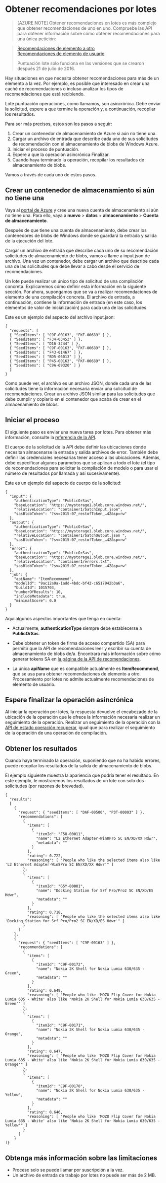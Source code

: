 
<properties
    pageTitle="Obtener recomendaciones en lotes: API de recomendaciones de aprendizaje de máquina | Microsoft Azure"
    description="Máquina Azure recomendaciones--obtener recomendaciones en lotes de aprendizaje"
    services="cognitive-services"
    documentationCenter=""
    authors="luiscabrer"
    manager="jhubbard"
    editor="cgronlun"/>

<tags
    ms.service="cognitive-services"
    ms.workload="data-services"
    ms.tgt_pltfrm="na"
    ms.devlang="na"
    ms.topic="article"
    ms.date="08/17/2016"
    ms.author="luisca"/>

# <a name="get-recommendations-in-batches"></a>Obtener recomendaciones por lotes

>[AZURE.NOTE] Obtener recomendaciones en lotes es más complejo que obtener recomendaciones de uno en uno. Compruebe las API para obtener información sobre cómo obtener recomendaciones para una única petición:

> [Recomendaciones de elemento a otro](https://westus.dev.cognitive.microsoft.com/docs/services/Recommendations.V4.0/operations/56f30d77eda5650db055a3d4)<br>
> [Recomendaciones de elemento de usuario](https://westus.dev.cognitive.microsoft.com/docs/services/Recommendations.V4.0/operations/56f30d77eda5650db055a3dd)
>
> Puntuación lote solo funciona en las versiones que se crearon después 21 de julio de 2016.


Hay situaciones en que necesita obtener recomendaciones para más de un elemento a la vez. Por ejemplo, es posible que interesado en crear una caché de recomendaciones o incluso analizar los tipos de recomendaciones que está recibiendo.

Lote puntuación operaciones, como llamamos, son asincrónica. Debe enviar la solicitud, espere a que termine la operación y, a continuación, recopilar los resultados.  

Para ser más precisos, estos son los pasos a seguir:

1.  Crear un contenedor de almacenamiento de Azure si aún no tiene una.
2.  Cargar un archivo de entrada que describe cada uno de sus solicitudes de recomendación con el almacenamiento de blobs de Windows Azure.
3.  Iniciar el proceso de puntuación.
4.  Espere a que la operación asincrónica Finalizar.
5.  Cuando haya terminado la operación, recopilar los resultados de almacenamiento de blobs.

Vamos a través de cada uno de estos pasos.

## <a name="create-a-storage-container-if-you-dont-have-one-already"></a>Crear un contenedor de almacenamiento si aún no tiene una

Vaya al [portal de Azure](https://portal.azure.com) y cree una nueva cuenta de almacenamiento si aún no tiene una. Para ello, vaya a **nuevo** > **datos** + **almacenamiento** > **Cuenta de almacenamiento**.

Después de que tiene una cuenta de almacenamiento, debe crear los contenedores de blobs de Windows donde se guardará la entrada y salida de la ejecución del lote.

Cargar un archivo de entrada que describe cada uno de su recomendación solicitudes de almacenamiento de blobs, vamos a llame a input.json de archivo.
Una vez un contenedor, debe cargar un archivo que describe cada una de las solicitudes que debe llevar a cabo desde el servicio de recomendaciones.

Un lote puede realizar un único tipo de solicitud de una compilación concreta. Explicaremos cómo definir esta información en la siguiente sección. Por ahora, supongamos que se va a realizar recomendaciones de elemento de una compilación concreta. El archivo de entrada, a continuación, contiene la información de entrada (en este caso, los elementos de valor de inicialización) para cada una de las solicitudes.

Este es un ejemplo del aspecto del archivo input.json:

    {
      "requests": [
      { "SeedItems": [ "C9F-00163", "FKF-00689" ] },
      { "SeedItems": [ "F34-03453" ] },
      { "SeedItems": [ "D16-3244" ] },
      { "SeedItems": [ "C9F-00163", "FKF-00689" ] },
      { "SeedItems": [ "F43-01467" ] },
      { "SeedItems": [ "BD5-06013" ] },
      { "SeedItems": [ "P45-00163", "FKF-00689" ] },
      { "SeedItems": [ "C9A-69320" ] }
      ]
    }

Como puede ver, el archivo es un archivo JSON, donde cada una de las solicitudes tiene la información necesaria enviar una solicitud de recomendaciones. Crear un archivo JSON similar para las solicitudes que debe cumplir y copiarlo en el contenedor que acaba de crear en el almacenamiento de blobs.

## <a name="kick-start-the-batch-job"></a>Iniciar el proceso

El siguiente paso es enviar una nueva tarea por lotes. Para obtener más información, consulte la [referencia de la API](https://westus.dev.cognitive.microsoft.com/docs/services/Recommendations.V4.0/).

El cuerpo de la solicitud de la API debe definir las ubicaciones donde necesitan almacenarse la entrada y salida archivos de error. También debe definir las credenciales necesarias tener acceso a las ubicaciones. Además, debe especificar algunos parámetros que se aplican a todo el lote (el tipo de recomendaciones para solicitar la compilación de modelo o para usar el número de resultados por llamada y así sucesivamente).

Este es un ejemplo del aspecto de cuerpo de la solicitud:

    {
      "input": {
        "authenticationType": "PublicOrSas",
        "baseLocation": "https://mystorage1.blob.core.windows.net/",
        "relativeLocation": "container1/batchInput.json",
        "sasBlobToken": "?sv=2015-07_restofToken_…4Z&sp=rw"
      },
      "output": {
        "authenticationType": "PublicOrSas",
        "baseLocation": "https://mystorage1.blob.core.windows.net/",
        "relativeLocation": "container1/batchOutput.json ",
        "sasBlobToken": "?sv=2015-07_restofToken_…4Z&sp=rw"
      },
      "error": {
        "authenticationType": "PublicOrSas",
        "baseLocation": "https://mystorage1.blob.core.windows.net/",
        "relativeLocation": "container1/errors.txt",
        "sasBlobToken": "?sv=2015-07_restofToken_…4Z&sp=rw"
      },
      "job": {
        "apiName": "ItemRecommend",
        "modelId": "9ac12a0a-1add-4bdc-bf42-c6517942b3a6",
        "buildId": 1015703,
        "numberOfResults": 10,
        "includeMetadata": true,
        "minimalScore": 0.0
      }
    }

Aquí algunos aspectos importantes que tenga en cuenta:

-   Actualmente, **authenticationType** siempre debe establecerse a **PublicOrSas**.

-   Debe obtener un token de firma de acceso compartido (SA) para permitir que la API de recomendaciones leer y escribir su cuenta de almacenamiento de blobs de/a. Encontrará más información sobre cómo generar tokens SA en [la página de la API de recomendaciones](../storage/storage-dotnet-shared-access-signature-part-1.md).

-   La única **apiName** que es compatible actualmente es **ItemRecommend**, que se usa para obtener recomendaciones de elemento a otro. Procesamiento por lotes no admite actualmente recomendaciones de elemento de usuario.

## <a name="wait-for-the-asynchronous-operation-to-finish"></a>Espere finalizar la operación asincrónica

Al iniciar la operación por lotes, la respuesta devuelve el encabezado de la ubicación de la operación que le ofrece la información necesaria realizar un seguimiento de la operación.
Realizar un seguimiento de la operación con la [API de estado operación recuperar]( https://westus.dev.cognitive.microsoft.com/docs/services/Recommendations.V4.0/operations/56f30d77eda5650db055a3da), igual que para realizar el seguimiento de la operación de una operación de compilación.

## <a name="get-the-results"></a>Obtener los resultados

Cuando haya terminado la operación, suponiendo que no ha habido errores, puede recopilar los resultados de la salida de almacenamiento de blobs.

El ejemplo siguiente muestra la apariencia que podría tener el resultado. En este ejemplo, le mostraremos los resultados de un lote con solo dos solicitudes (por razones de brevedad).

    {
      "results":
      [   
        {
          "request": { "seedItems": [ "DAF-00500", "P3T-00003" ] },
          "recommendations": [
            {
              "items": [
                {
                  "itemId": "F5U-00011",
                  "name": "L2 Ethernet Adapter-Win8Pro SC EN/XD/XX Hdwr",
                  "metadata": ""
                }
              ],
              "rating": 0.722,
              "reasoning": [ "People who like the selected items also like 'L2 Ethernet Adapter-Win8Pro SC EN/XD/XX Hdwr'" ]
            },
            {
              "items": [
                {
                  "itemId": "G5Y-00001",
                  "name": "Docking Station for Srf Pro/Pro2 SC EN/XD/ES Hdwr",
                  "metadata": ""
                }
              ],
              "rating": 0.718,
              "reasoning": [ "People who like the selected items also like 'Docking Station for Srf Pro/Pro2 SC EN/XD/ES Hdwr'" ]
            }
          ]
        },
        {
          "request": { "seedItems": [ "C9F-00163" ] },
          "recommendations": [
            {
              "items": [
                {
                  "itemId": "C9F-00172",
                  "name": "Nokia 2K Shell for Nokia Lumia 630/635 - Green",
                  "metadata": ""
                }
              ],
              "rating": 0.649,
              "reasoning": [ "People who like 'MOZO Flip Cover for Nokia Lumia 635 - White' also like 'Nokia 2K Shell for Nokia Lumia 630/635 - Green'" ]
            },
            {
              "items": [
                {
                  "itemId": "C9F-00171",
                  "name": "Nokia 2K Shell for Nokia Lumia 630/635 - Orange",
                  "metadata": ""
                }
              ],
              "rating": 0.647,
              "reasoning": [ "People who like 'MOZO Flip Cover for Nokia Lumia 635 - White' also like 'Nokia 2K Shell for Nokia Lumia 630/635 - Orange'" ]
            },
            {
              "items": [
                {
                  "itemId": "C9F-00170",
                  "name": "Nokia 2K Shell for Nokia Lumia 630/635 - Yellow",
                  "metadata": ""
                }
              ],
              "rating": 0.646,
              "reasoning": [ "People who like 'MOZO Flip Cover for Nokia Lumia 635 - White' also like 'Nokia 2K Shell for Nokia Lumia 630/635 - Yellow'" ]
            }       
          ]
        }
    ]}


## <a name="learn-about-the-limitations"></a>Obtenga más información sobre las limitaciones

-   Proceso solo se puede llamar por suscripción a la vez.
-   Un archivo de entrada de trabajo por lotes no puede ser más de 2 MB.
